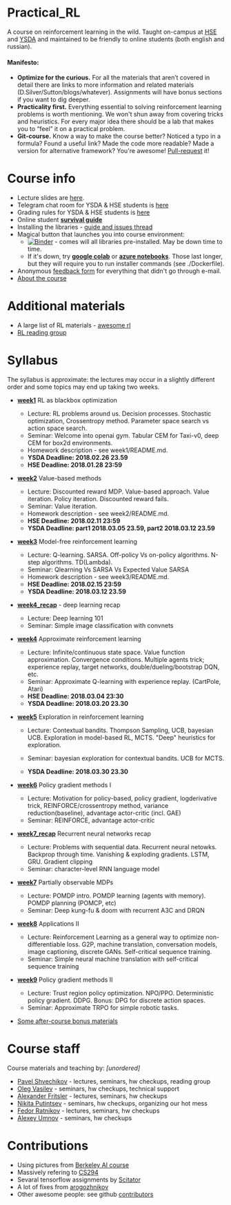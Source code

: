 # Practical_RL
A course on reinforcement learning in the wild.
Taught on-campus at [HSE](https://cs.hse.ru) and [YSDA](https://yandexdataschool.com/)  and maintained to be friendly to online students (both english and russian).


#### Manifesto:
* __Optimize for the curious.__ For all the materials that aren’t covered in detail there are links to more information and related materials (D.Silver/Sutton/blogs/whatever). Assignments will have bonus sections if you want to dig deeper.
* __Practicality first.__ Everything essential to solving reinforcement learning problems is worth mentioning. We won't shun away from covering tricks and heuristics. For every major idea there should be a lab that makes you to “feel” it on a practical problem.
* __Git-course.__ Know a way to make the course better? Noticed a typo in a formula? Found a useful link? Made the code more readable? Made a version for alternative framework? You're awesome! [Pull-request](https://help.github.com/articles/about-pull-requests/) it!

# Course info
* Lecture slides are [here](https://yadi.sk/d/loPpY45J3EAYfU).
* Telegram chat room for YSDA & HSE students is [here](https://t.me/rlspring18)
* Grading rules for YSDA & HSE students is [here](https://github.com/yandexdataschool/Practical_RL/wiki/Homeworks-and-grading)
* Online student __[survival guide](https://github.com/yandexdataschool/Practical_RL/wiki/Online-student's-survival-guide)__
* Installing the libraries - [guide and issues thread](https://github.com/yandexdataschool/Practical_RL/issues/1)
* Magical button that launches you into course environment: 
    * [![Binder](https://mybinder.org/badge.svg)](https://mybinder.org/v2/gh/yandexdataschool/Practical_RL/master) - comes will all libraries pre-installed. May be down time to time.
    * If it's down, try [__google colab__](https://colab.research.google.com/) or [__azure notebooks__](http://notebooks.azure.com/). Those last longer, but they will require you to run installer commands (see ./Dockerfile).
* Anonymous [feedback form](https://docs.google.com/forms/d/e/1FAIpQLSdurWw97Sm9xCyYwC8g3iB5EibITnoPJW2IkOVQYE_kcXPh6Q/viewform) for everything that didn't go through e-mail.
* [About the course](https://github.com/yandexdataschool/Practical_RL/wiki/Practical-RL)

# Additional materials
* A large list of RL materials - [awesome rl](https://github.com/aikorea/awesome-rl)
* [RL reading group](https://github.com/yandexdataschool/Practical_RL/wiki/RL-reading-group)


# Syllabus

The syllabus is approximate: the lectures may occur in a slightly different order and some topics may end up taking two weeks.

* [__week1__](https://github.com/yandexdataschool/Practical_RL/tree/master/week1_intro) RL as blackbox optimization
  * Lecture: RL problems around us. Decision processes. Stochastic optimization, Crossentropy method. Parameter space search vs action space search.
  * Seminar: Welcome into openai gym. Tabular CEM for Taxi-v0, deep CEM for box2d environments.
  * Homework description - see week1/README.md. 
  * **YSDA Deadline: 2018.02.26 23.59**
  * **HSE Deadline: 2018.01.28 23:59**
  
* [__week2__](https://github.com/yandexdataschool/Practical_RL/tree/master/week2_value_based) Value-based methods
  * Lecture: Discounted reward MDP. Value-based approach. Value iteration. Policy iteration. Discounted reward fails.
  * Seminar: Value iteration.  
  * Homework description - see week2/README.md. 
  * **HSE Deadline: 2018.02.11 23:59**
  * **YSDA Deadline: part1 2018.03.05 23.59, part2 2018.03.12 23.59**
  

* [__week3__](https://github.com/yandexdataschool/Practical_RL/tree/master/week3_model_free) Model-free reinforcement learning
  * Lecture: Q-learning. SARSA. Off-policy Vs on-policy algorithms. N-step algorithms. TD(Lambda).
  * Seminar: Qlearning Vs SARSA Vs Expected Value SARSA
  * Homework description - see week3/README.md. 
  * **HSE Deadline: 2018.02.15 23:59**
  * **YSDA Deadline: 2018.03.12 23.59**
     
* [__week4_recap__](https://github.com/yandexdataschool/Practical_RL/tree/master/week4_%5Brecap%5D_deep_learning) - deep learning recap 
  * Lecture: Deep learning 101
  * Seminar: Simple image classification with convnets

* [__week4__](https://github.com/yandexdataschool/Practical_RL/tree/master/week4_approx_rl) Approximate reinforcement learning
  * Lecture: Infinite/continuous state space. Value function approximation. Convergence conditions. Multiple agents trick; experience replay, target networks, double/dueling/bootstrap DQN, etc.
  * Seminar:  Approximate Q-learning with experience replay. (CartPole, Atari)
  * **HSE Deadline: 2018.03.04 23:30**
  * **YSDA Deadline: 2018.03.20 23.30**

* [__week5__](https://github.com/yandexdataschool/Practical_RL/tree/master/week5_explore) Exploration in reinforcement learning
  * Lecture: Contextual bandits. Thompson Sampling, UCB, bayesian UCB. Exploration in model-based RL, MCTS. "Deep" heuristics for exploration.
  * Seminar: bayesian exploration for contextual bandits. UCB for MCTS.
  
  * **YSDA Deadline: 2018.03.30 23.30**

* [__week6__](https://github.com/yandexdataschool/Practical_RL/tree/master/week6_policy_based) Policy gradient methods I
  * Lecture: Motivation for policy-based, policy gradient, logderivative trick, REINFORCE/crossentropy method, variance reduction(baseline), advantage actor-critic (incl. GAE)
  * Seminar: REINFORCE, advantage actor-critic

* [__week7_recap__](https://github.com/yandexdataschool/Practical_RL/tree/master/week7_%5Brecap%5D_rnn) Recurrent neural networks recap
  * Lecture: Problems with sequential data. Recurrent neural netowks. Backprop through time. Vanishing & exploding gradients. LSTM, GRU. Gradient clipping
  * Seminar: character-level RNN language model

* [__week7__](https://github.com/yandexdataschool/Practical_RL/tree/master/week7_pomdp) Partially observable MDPs
  * Lecture: POMDP intro. POMDP learning (agents with memory). POMDP planning (POMCP, etc)
  * Seminar: Deep kung-fu & doom with recurrent A3C and DRQN
    
* [__week8__](https://github.com/yandexdataschool/Practical_RL/tree/master/week8_scst) Applications II
  * Lecture: Reinforcement Learning as a general way to optimize non-differentiable loss. G2P, machine translation, conversation models, image captioning, discrete GANs. Self-critical sequence training.
  * Seminar: Simple neural machine translation with self-critical sequence training

* [__week9__](https://github.com/yandexdataschool/Practical_RL/tree/master/week9_policy_II) Policy gradient methods II
  * Lecture: Trust region policy optimization. NPO/PPO. Deterministic policy gradient. DDPG. Bonus: DPG for discrete action spaces.
  * Seminar: Approximate TRPO for simple robotic tasks.

* [Some after-course bonus materials](https://github.com/yandexdataschool/Practical_RL/tree/master/yet_another_week)
  

# Course staff
Course materials and teaching by: _[unordered]_
- [Pavel Shvechikov](https://github.com/bestxolodec) - lectures, seminars, hw checkups, reading group
- [Oleg Vasilev](https://github.com/Omrigan) - seminars, hw checkups, technical support
- [Alexander Fritsler](https://github.com/Fritz449) - lectures, seminars, hw checkups
- [Nikita Putintsev](https://github.com/qwasser) - seminars, hw checkups, organizing our hot mess
- [Fedor Ratnikov](https://github.com/justheuristic/) - lectures, seminars, hw checkups
- [Alexey Umnov](https://github.com/alexeyum) - seminars, hw checkups

# Contributions
* Using pictures from [Berkeley AI course](http://ai.berkeley.edu/home.html)
* Massively refering to [CS294](http://rll.berkeley.edu/deeprlcourse/)
* Sevaral tensorflow assignments by [Scitator](https://github.com/Scitator)
* A lot of fixes from [arogozhnikov](https://github.com/arogozhnikov)
* Other awesome people: see github [contributors](https://github.com/yandexdataschool/Practical_RL/graphs/contributors)

